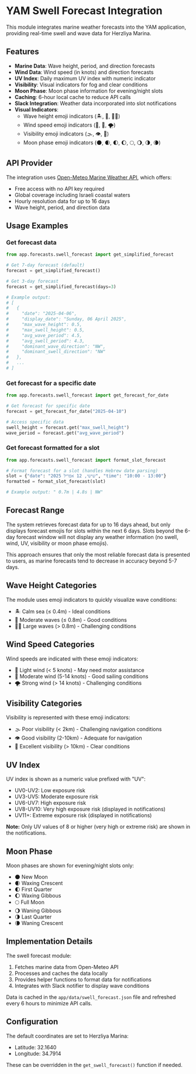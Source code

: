 # YAM Swell Forecast Integration

This module integrates marine weather forecasts into the YAM application, providing real-time swell and wave data for Herzliya Marina.

## Features

- **Marine Data**: Wave height, period, and direction forecasts
- **Wind Data**: Wind speed (in knots) and direction forecasts
- **UV Index**: Daily maximum UV index with numeric indicator
- **Visibility**: Visual indicators for fog and clear conditions
- **Moon Phase**: Moon phase information for evening/night slots
- **Caching**: 6-hour local cache to reduce API calls
- **Slack Integration**: Weather data incorporated into slot notifications
- **Visual Indicators**: 
  - Wave height emoji indicators (🏝️, 🌊, 🌊🌊)
  - Wind speed emoji indicators (🍃, 💨, 🌪️)
  - Visibility emoji indicators (🌫️, 👁️, 🔭)
  - Moon phase emoji indicators (🌑, 🌒, 🌓, 🌔, 🌕, 🌖, 🌗, 🌘)

## API Provider

The integration uses [Open-Meteo Marine Weather API](https://open-meteo.com/en/docs/marine-weather-api), which offers:

- Free access with no API key required
- Global coverage including Israeli coastal waters
- Hourly resolution data for up to 16 days
- Wave height, period, and direction data

## Usage Examples

### Get forecast data

```python
from app.forecasts.swell_forecast import get_simplified_forecast

# Get 7-day forecast (default)
forecast = get_simplified_forecast()

# Get 3-day forecast
forecast = get_simplified_forecast(days=3)

# Example output:
# [
#   {
#     "date": "2025-04-06",
#     "display_date": "Sunday, 06 April 2025",
#     "max_wave_height": 0.5,
#     "max_swell_height": 0.5,
#     "avg_wave_period": 4.5,
#     "avg_swell_period": 4.3,
#     "dominant_wave_direction": "NW",
#     "dominant_swell_direction": "NW"
#   },
#   ...
# ]
```

### Get forecast for a specific date

```python
from app.forecasts.swell_forecast import get_forecast_for_date

# Get forecast for specific date
forecast = get_forecast_for_date("2025-04-10")

# Access specific data
swell_height = forecast.get("max_swell_height")
wave_period = forecast.get("avg_wave_period")
```

### Get forecast formatted for a slot

```python
from app.forecasts.swell_forecast import format_slot_forecast

# Format forecast for a slot (handles Hebrew date parsing)
slot = {"date": "שישי, 12 אפריל 2025", "time": "10:00 - 13:00"}
formatted = format_slot_forecast(slot)

# Example output: " 0.7m | 4.8s | NW"
```

## Forecast Range

The system retrieves forecast data for up to 16 days ahead, but only displays forecast emojis for slots within the next 6 days. 
Slots beyond the 6-day forecast window will not display any weather information (no swell, wind, UV, visibility or moon phase emojis).

This approach ensures that only the most reliable forecast data is presented to users, as marine forecasts tend to decrease in accuracy beyond 5-7 days.

## Wave Height Categories

The module uses emoji indicators to quickly visualize wave conditions:

- 🏝️ Calm sea (≤ 0.4m) - Ideal conditions
- 🌊 Moderate waves (≤ 0.8m) - Good conditions
- 🌊🌊 Large waves (> 0.8m) - Challenging conditions

## Wind Speed Categories

Wind speeds are indicated with these emoji indicators:

- 🍃 Light wind (< 5 knots) - May need motor assistance
- 💨 Moderate wind (5-14 knots) - Good sailing conditions
- 🌪️ Strong wind (> 14 knots) - Challenging conditions

## Visibility Categories

Visibility is represented with these emoji indicators:

- 🌫️ Poor visibility (< 2km) - Challenging navigation conditions
- 👁️ Good visibility (2-10km) - Adequate for navigation
- 🔭 Excellent visibility (> 10km) - Clear conditions

## UV Index

UV index is shown as a numeric value prefixed with "UV":
- UV0-UV2: Low exposure risk
- UV3-UV5: Moderate exposure risk
- UV6-UV7: High exposure risk  
- UV8-UV10: Very high exposure risk (displayed in notifications)
- UV11+: Extreme exposure risk (displayed in notifications)

**Note:** Only UV values of 8 or higher (very high or extreme risk) are shown in the notifications.

## Moon Phase

Moon phases are shown for evening/night slots only:
- 🌑 New Moon
- 🌒 Waxing Crescent
- 🌓 First Quarter
- 🌔 Waxing Gibbous
- 🌕 Full Moon
- 🌖 Waning Gibbous
- 🌗 Last Quarter
- 🌘 Waning Crescent

## Implementation Details

The swell forecast module:

1. Fetches marine data from Open-Meteo API
2. Processes and caches the data locally
3. Provides helper functions to format data for notifications
4. Integrates with Slack notifier to display wave conditions

Data is cached in the `app/data/swell_forecast.json` file and refreshed every 6 hours to minimize API calls.

## Configuration

The default coordinates are set to Herzliya Marina:
- Latitude: 32.1640
- Longitude: 34.7914

These can be overridden in the `get_swell_forecast()` function if needed.
